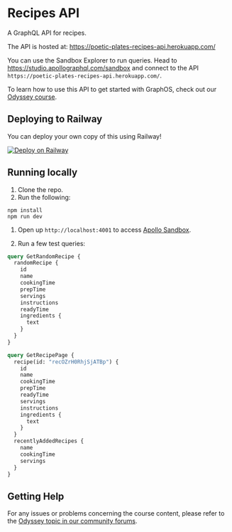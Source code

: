 # Recipes API

A GraphQL API for recipes.

The API is hosted at: https://poetic-plates-recipes-api.herokuapp.com/

You can use the Sandbox Explorer to run queries. Head to https://studio.apollographql.com/sandbox and connect to the API `https://poetic-plates-recipes-api.herokuapp.com/`.

To learn how to use this API to get started with GraphOS, check out our [Odyssey course](https://apollographql.com/tutorials/getting-started-with-graphos).

## Deploying to Railway

You can deploy your own copy of this using Railway!

[![Deploy on Railway](https://railway.app/button.svg)](https://railway.app/template/w76a0i)

## Running locally

1. Clone the repo.
1. Run the following:

```shell
npm install
npm run dev
```

1. Open up `http://localhost:4001` to access [Apollo Sandbox](https://www.apollographql.com/docs/graphos/explorer/sandbox).

1. Run a few test queries:

```graphql
query GetRandomRecipe {
  randomRecipe {
    id
    name
    cookingTime
    prepTime
    servings
    instructions
    readyTime
    ingredients {
      text
    }
  }
}
```

```graphql
query GetRecipePage {
  recipe(id: "recOZrH0RhjSjATBp") {
    id
    name
    cookingTime
    prepTime
    readyTime
    servings
    instructions
    ingredients {
      text
    }
  }
  recentlyAddedRecipes {
    name
    cookingTime
    servings
  }
}
```

## Getting Help

For any issues or problems concerning the course content, please refer to the [Odyssey topic in our community forums](https://community.apollographql.com/tags/c/help/6/odyssey).

